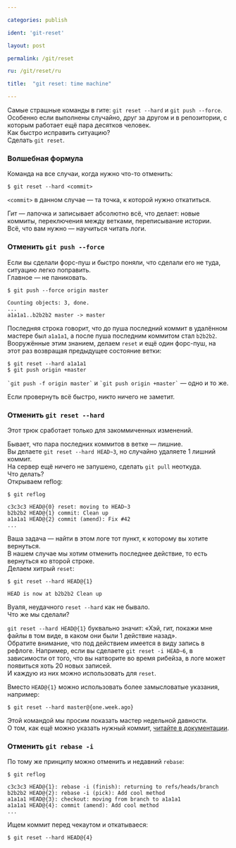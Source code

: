 ```yaml
---

categories: publish

ident: 'git-reset'

layout: post

permalink: /git/reset

ru: /git/reset/ru

title:  "git reset: time machine"

---
```


Самые страшные команды в гите: `git reset --hard` и `git push --force`.    
Особенно если выполнены случайно, друг за другом и в репозитории, с которым
работает ещё пара десятков человек.    
Как быстро исправить ситуацию?    
Сделать `git reset`.

### Волшебная формула

Команда на все случаи, когда нужно что-то отменить:

    $ git reset --hard <commit>

`<commit>` в данном случае — та точка, к которой нужно откатиться.

Гит — лапочка и записывает абсолютно всё, что делает: новые коммиты, переключения
между ветками, переписывание истории.    
Всё, что вам нужно — научиться читать логи.

### Отменить `git push --force`

Если вы сделали форс-пуш и быстро поняли, что сделали его не туда, ситуацию
легко поправить.    
Главное — не паниковать.    

    $ git push --force origin master

    Counting objects: 3, done.
    ...
    a1a1a1..b2b2b2 master -> master

Последняя строка говорит, что до пуша последний коммит в удалённом мастере был
`a1a1a1`, а после пуша последним коммитом стал `b2b2b2`.    
Вооружённые этим знанием, делаем `reset` и ещё один форс-пуш, на этот раз
возвращая предыдущее состояние ветки:

    $ git reset --hard a1a1a1
    $ git push origin +master

<p class="note">
<code>`git push -f origin master`</code> и <code>`git push origin +master`</code> —
одно и то же.
</p>

Если провернуть всё быстро, никто ничего не заметит.

### Отменить `git reset --hard`

<p class="note">
Этот трюк сработает только для закоммиченных изменений.
</p>

Бывает, что пара последних коммитов в ветке — лишние.    
Вы делаете `git reset --hard HEAD~3`, но случайно удаляете 1 лишний коммит.    
На сервер ещё ничего не запушено, сделать `git pull` неоткуда.    
Что делать?    
Открываем reflog:

    $ git reflog

    c3c3c3 HEAD@{0} reset: moving to HEAD~3
    b2b2b2 HEAD@{1} commit: Clean up
    a1a1a1 HEAD@{2} commit (amend): Fix #42
    ...

Ваша задача — найти в этом логе тот пункт, к которому вы хотите вернуться.    
В нашем случае мы хотим отменить последнее действие, то есть вернуться ко второй
строке.    
Делаем хитрый `reset`:

    $ git reset --hard HEAD@{1}

    HEAD is now at b2b2b2 Clean up

Вуаля, неудачного `reset --hard` как не бывало.    
Что же мы сделали?    

`git reset --hard HEAD@{1}` буквально значит: «Хэй, гит, покажи мне файлы в том
виде, в каком они были 1 действие назад».    
Обратите внимание, что под действием имеется в виду запись в рефлоге.
Например, если вы сделаете `git reset -i HEAD~6`, в зависимости от того, что вы
натворите во время рибейза, в логе может появиться хоть 20 новых записей.    
И каждую из них можно использовать для `reset`.

Вместо `HEAD@{1}` можно использовать более замысловатые указания, например:

    $ git reset --hard master@{one.week.ago}

Этой командой мы просим показать мастер недельной давности.    
О том, как ещё можно указать нужный коммит, [читайте в
документации](http://git-scm.com/docs/gitrevisions.html).

### Отменить `git rebase -i`

По тому же принципу можно отменить и недавний `rebase`:

    $ git reflog

    c3c3c3 HEAD@{1}: rebase -i (finish): returning to refs/heads/branch
    b2b2b2 HEAD@{2}: rebase -i (pick): Add cool method
    a1a1a1 HEAD@{3}: checkout: moving from branch to a1a1a1
    a1a1a1 HEAD@{4}: commit (amend): Add cool method
    ...

Ищем коммит перед чекаутом и откатываеся:

    $ git reset --hard HEAD@{4}

